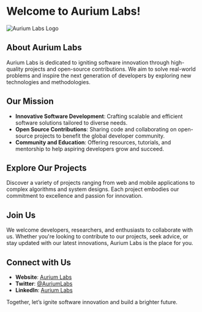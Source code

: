 # Welcome to Aurium Labs!

![Aurium Labs Logo](https://your-logo-url.com/logo.png) <!-- Replace with your actual logo URL -->

## About Aurium Labs

Aurium Labs is dedicated to igniting software innovation through high-quality projects and open-source contributions. We aim to solve real-world problems and inspire the next generation of developers by exploring new technologies and methodologies.

## Our Mission

- **Innovative Software Development**: Crafting scalable and efficient software solutions tailored to diverse needs.
- **Open Source Contributions**: Sharing code and collaborating on open-source projects to benefit the global developer community.
- **Community and Education**: Offering resources, tutorials, and mentorship to help aspiring developers grow and succeed.

## Explore Our Projects

Discover a variety of projects ranging from web and mobile applications to complex algorithms and system designs. Each project embodies our commitment to excellence and passion for innovation.

## Join Us

We welcome developers, researchers, and enthusiasts to collaborate with us. Whether you're looking to contribute to our projects, seek advice, or stay updated with our latest innovations, Aurium Labs is the place for you.

## Connect with Us

- **Website**: [Aurium Labs](https://auriumlabs.com) <!-- Replace with your actual website URL -->
- **Twitter**: [@AuriumLabs](https://twitter.com/AuriumLabs) <!-- Replace with your actual Twitter URL -->
- **LinkedIn**: [Aurium Labs](https://linkedin.com/company/auriumlabs) <!-- Replace with your actual LinkedIn URL -->

Together, let’s ignite software innovation and build a brighter future.
